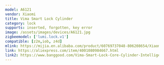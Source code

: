 ```yaml
---
model: A6121
vendor: Xiaomi
title: Vima Smart Lock Cylinder
category: lock
supports: inserted, forgotten, key error
image: /assets/images/devices/A6121.jpg
zigbeemodel: ['lumi.lock.v1']
compatible: [z2m,iob, z4d]
mlink: https://mijia.en.alibaba.com/product/60769737048-806208654/Xiaomi_Mijia_Wima_Smart_Door_Lock_Cylinder_Easy_Installation_For_Smart_Home.html
link: https://aliexpress.com/item/4001080984667.html
link2: https://www.banggood.com/Vima-Smart-Lock-Core-Cylinder-Intelligent-Securtiy-Door-Lock-128-Bit-Encryption-w-Keys-from-Xiaomi-Youpin-p-1328812.html
---
```

